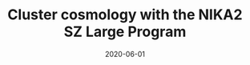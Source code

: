 ---
title: "Cluster cosmology with the NIKA2 SZ Large Program"
collection: "publications"
category: "co_procs"
permalink: /publications/2020EPJWC22800017M
link: https://ui.adsabs.harvard.edu/abs/2020EPJWC.22800017M/abstract
date: 2020-06-01
venue: "mm Universe @ NIKA2 - Observing the mm Universe with the NIKA2 Camera"
citation: "Peretto, N., Rigby, A., Adam, R., et al. (2020), mm Universe @ NIKA2 - Observing the mm Universe with the NIKA2 Camera, 228, 00018."
---